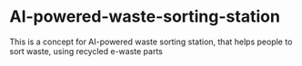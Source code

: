 # AI-powered-waste-sorting-station
This is a concept for AI-powered waste sorting station, that helps people to sort waste, using recycled e-waste parts
